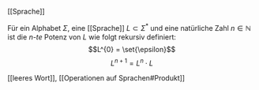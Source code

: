 [[Sprache]]

Für ein Alphabet $\Sigma$, eine [[Sprache]] $L \subset \Sigma^{*}$ und eine natürliche Zahl $n \in \mathbb{N}$ ist die _n-te_ Potenz von $L$ wie folgt rekursiv definiert: 
$$L^{0} = \set{\epsilon}$$
$$L^{n+1} = L^{n} \cdot L$$

[[leeres Wort]], [[Operationen auf Sprachen#Produkt]]
